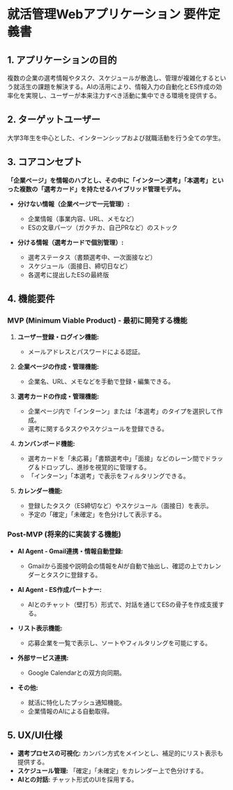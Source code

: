 # 就活管理Webアプリケーション 要件定義書

## 1. アプリケーションの目的

複数の企業の選考情報やタスク、スケジュールが散逸し、管理が複雑化するという就活生の課題を解決する。AIの活用により、情報入力の自動化とES作成の効率化を実現し、ユーザーが本来注力すべき活動に集中できる環境を提供する。

## 2. ターゲットユーザー

大学3年生を中心とした、インターンシップおよび就職活動を行う全ての学生。

## 3. コアコンセプト

**「企業ページ」を情報のハブとし、その中に「インターン選考」「本選考」といった複数の「選考カード」を持たせるハイブリッド管理モデル。**

- **分けない情報（企業ページで一元管理）:**

  - 企業情報（事業内容、URL、メモなど）
  - ESの文章パーツ（ガクチカ、自己PRなど）のストック

- **分ける情報（選考カードで個別管理）:**
  - 選考ステータス（書類選考中、一次面接など）
  - スケジュール（面接日、締切日など）
  - 各選考に提出したESの最終版

## 4. 機能要件

### MVP (Minimum Viable Product) - 最初に開発する機能

1.  **ユーザー登録・ログイン機能:**

    - メールアドレスとパスワードによる認証。

2.  **企業ページの作成・管理機能:**

    - 企業名、URL、メモなどを手動で登録・編集できる。

3.  **選考カードの作成・管理機能:**

    - 企業ページ内で「インターン」または「本選考」のタイプを選択して作成。
    - 選考に関するタスクやスケジュールを登録できる。

4.  **カンバンボード機能:**

    - 選考カードを「未応募」「書類選考中」「面接」などのレーン間でドラッグ＆ドロップし、進捗を視覚的に管理する。
    - 「インターン」「本選考」で表示をフィルタリングできる。

5.  **カレンダー機能:**
    - 登録したタスク（ES締切など）やスケジュール（面接日）を表示。
    - 予定の「確定」「未確定」を色分けして表示する。

### Post-MVP (将来的に実装する機能)

- **AI Agent - Gmail連携・情報自動登録:**

  - Gmailから面接や説明会の情報をAIが自動で抽出し、確認の上でカレンダーとタスクに登録する。

- **AI Agent - ES作成パートナー:**

  - AIとのチャット（壁打ち）形式で、対話を通じてESの骨子を作成支援する。

- **リスト表示機能:**

  - 応募企業を一覧で表示し、ソートやフィルタリングを可能にする。

- **外部サービス連携:**

  - Google Calendarとの双方向同期。

- **その他:**
  - 就活に特化したプッシュ通知機能。
  - 企業情報のAIによる自動取得。

## 5. UX/UI仕様

- **選考プロセスの可視化:** カンバン方式をメインとし、補足的にリスト表示も提供する。
- **スケジュール管理:** 「確定」「未確定」をカレンダー上で色分けする。
- **AIとの対話:** チャット形式のUIを採用する。
